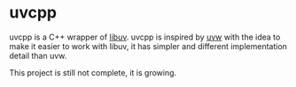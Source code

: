 uvcpp
=====

uvcpp is a C++ wrapper of [libuv](https://github.com/libuv/libuv).
uvcpp is inspired by [uvw](https://github.com/skypjack/uvw) with the idea to make it easier to work with libuv, it has simpler and different implementation detail than uvw.

This project is still not complete, it is growing.
